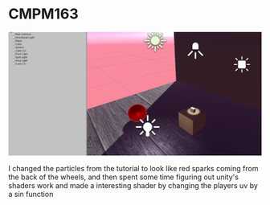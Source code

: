 # CMPM163

![](lab6pic.png)

I changed the particles from the tutorial to look like red sparks coming from the back of the wheels, and then spent some time figuring out unity's shaders work and made a interesting shader by changing the players uv by a sin function
